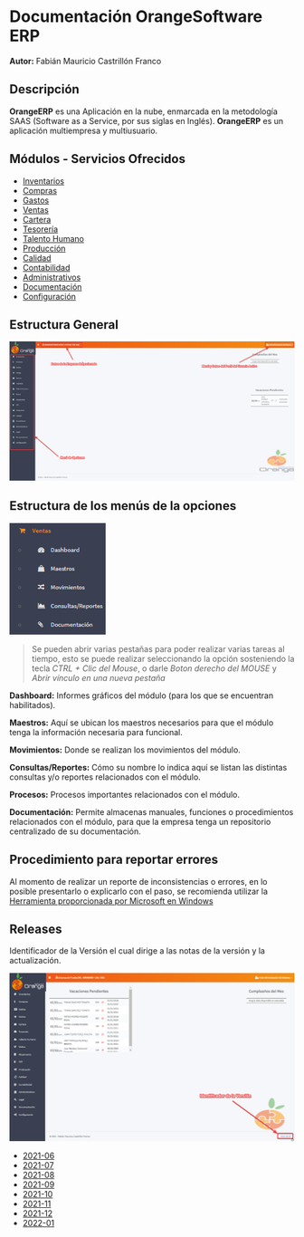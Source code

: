 # Documentación OrangeSoftware ERP

**Autor:** Fabián Mauricio Castrillón Franco

## Descripción ##

**OrangeERP** es una Aplicación en la nube, enmarcada en la metodología SAAS (Software as a Service, por sus siglas en Inglés). **OrangeERP** es un aplicación multiempresa y multiusuario.

## Módulos - Servicios Ofrecidos

- [Inventarios](inventarios/readme.md)
- [Compras](compras/readme.md)
- [Gastos](gastos/readme.md)
- [Ventas](ventas/readme.md)
- [Cartera](cartera/readme.md)
- [Tesorería](tesoreria/readme.md)
- [Talento Humano](talento-humano/readme.md)
- [Producción](produccion/readme.md)
- [Calidad](calidad/readme.md)
- [Contabilidad](contabilidad/readme.md)
- [Administrativos](administrativos/readme.md)
- [Documentación](documentacion/readme.md)
- [Configuración](configuracion/readme.md)

## Estructura General

![Estructura General](recursos/img/estructura-general.png)


## Estructura de los menús de la opciones

![Estructura Menús](recursos/img/estructura-menu.png)

> Se pueden abrir varias pestañas para poder realizar varias tareas al tiempo, esto se puede realizar seleccionando la opción sosteniendo la tecla *CTRL + Clic del Mouse*, o darle *Boton derecho del MOUSE* y *Abrir vínculo en una nueva pestaña*



**Dashboard:** Informes gráficos del módulo (para los que se encuentran habilitados).

**Maestros:** Aquí se ubican los maestros necesarios para que el módulo tenga la información necesaria para funcional.

**Movimientos:** Donde se realizan los movimientos del módulo.

**Consultas/Reportes:** Cómo su nombre lo indica aquí se listan las distintas consultas y/o reportes relacionados con el módulo.

**Procesos:** Procesos importantes relacionados con el módulo.

**Documentación:** Permite almacenas manuales, funciones o procedimientos relacionados con el módulo, para que la empresa tenga un repositorio centralizado de su documentación.

## Procedimiento para reportar errores

Al momento de realizar un reporte de inconsistencias o errores, en lo posible presentarlo o explicarlo con el paso, se recomienda utilizar la [Herramienta proporcionada por Microsoft en Windows](https://support.microsoft.com/es-es/windows/grabar-pasos-para-reproducir-un-problema-46582a9b-620f-2e36-00c9-04e25d784e47)

## Releases

Identificador de la Versión el cual dirige a las notas de la versión y  la actualización.

![Versión](recursos/img/version.png)

- [2021-06](releases/2021-06.md)
- [2021-07](releases/2021-07.md)
- [2021-08](releases/2021-08.md)
- [2021-09](releases/2021-09.md)
- [2021-10](releases/2021-10.md)
- [2021-11](releases/2021-11.md)
- [2021-12](releases/2021-12.md)
- [2022-01](releases/2022-01.md)
